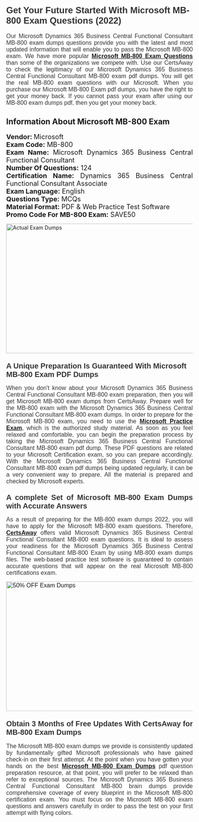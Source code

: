<h1><span style="font-size:24px"><span style="font-family:Calibri,sans-serif"><strong><span style="background-color:white"><span style="font-family:"Verdana",sans-serif"><span style="color:#333333">Get Your Future Started With Microsoft MB-800 Exam Questions (2022)</span></span></span></strong></span></span></h1> <p style="text-align:justify"><span style="font-size:11pt"><span style="font-family:Calibri,sans-serif"><span style="font-size:12.0pt"><span style="background-color:white"><span style="font-family:"Verdana",sans-serif"><span style="color:#333333">Our Microsoft Dynamics 365 Business Central Functional Consultant MB-800 exam dumps questions provide you with the latest and most updated information that will enable you to pass the Microsoft MB-800 exam. We have more popular <a href="https://www.certsaway.com/microsoft/mb-800-exam-dumps"><strong>Microsoft MB-800 Exam Questions</strong></a> than some of the organizations we compete with. Use our CertsAway to check the legitimacy of our Microsoft Dynamics 365 Business Central Functional Consultant MB-800 exam pdf dumps. You will get the real MB-800 exam questions with our Microsoft. When you purchase our Microsoft MB-800 Exam pdf dumps, you have the right to get your money back. If you cannot pass your exam after using our MB-800 exam dumps pdf, then you get your money back.</span></span></span></span></span></span></p> <h2 style="text-align:justify"><strong>Information About Microsoft MB-800 Exam</strong></h2> <p style="text-align:justify"><span style="font-size:18px"><strong>Vendor: </strong>Microsoft<br /> <strong>Exam Code:</strong> MB-800<br /> <strong>Exam Name:</strong> Microsoft Dynamics 365 Business Central Functional Consultant<br /> <strong>Number Of Questions:</strong> 124<br /> <strong>Certification Name:</strong> Dynamics 365 Business Central Functional Consultant Associate<br /> <strong>Exam Language:</strong> English<br /> <strong>Questions Type:</strong> MCQs<br /> <strong>Material Format:</strong> PDF & Web Practice Test Software<br /> <strong>Promo Code For MB-800 Exam:</strong> SAVE50</span></p> <p style="text-align:justify"><a href="https://www.certsaway.com/microsoft/mb-800-exam-dumps" rel="no-follow"><img alt="Actual Exam Dumps" src="https://blogger.googleusercontent.com/img/b/R29vZ2xl/AVvXsEhM7PDiBcnX1lSN-cQmq5aA7zhxn_sWcl74tkXOSfPCo3QtIY975M9XJLCwEgJ4RXKA47zmJGF6HERJJhyy2xAB8wXG6sgIARPXgzYSBnCmQcQUSzkzAw-rnNk2tBWror0N27JemDbU_7iS0jGjJohQplsk8CyGpJdZ9YktQ0Yz6f7IdzI5OZob-D4eGg/s1382/ca1.png" style="height:350px; width:750px" /></a></p> <h3><span style="font-size:20px"><strong><span style="font-family:Calibri,sans-serif"><span style="background-color:white"><span style="font-family:"Verdana",sans-serif"><span style="color:#333333">A Unique Preparation Is Guaranteed With Microsoft MB-800 Exam PDF Dumps</span></span></span></span></strong></span></h3> <p style="text-align:justify"><span style="font-size:11pt"><span style="font-family:Calibri,sans-serif"><span style="font-size:12.0pt"><span style="background-color:white"><span style="font-family:"Verdana",sans-serif"><span style="color:#333333">When you don't know about your Microsoft Dynamics 365 Business Central Functional Consultant MB-800 exam preparation, then you will get Microsoft MB-800 exam dumps from CertsAway. Prepare well for the MB-800 exam with the Microsoft Dynamics 365 Business Central Functional Consultant MB-800 exam dumps. In order to prepare for the Microsoft MB-800 exam, you need to use the <a href="https://www.certsaway.com/microsoft-questions"><strong>Microsoft Practice Exam</strong></a>, which is the authorized study material. As soon as you feel relaxed and comfortable, you can begin the preparation process by taking the Microsoft Dynamics 365 Business Central Functional Consultant MB-800 exam pdf dump. These PDF questions are related to your Microsoft Certification exam, so you can prepare accordingly. With the Microsoft Dynamics 365 Business Central Functional Consultant MB-800 exam pdf dumps being updated regularly, it can be a very convenient way to prepare. All the material is prepared and checked by Microsoft experts.</span></span></span></span></span></span></p> <h3 style="text-align:justify"><span style="font-size:20px"><span style="font-family:Calibri,sans-serif"><strong><span style="background-color:white"><span style="font-family:"Verdana",sans-serif"><span style="color:#333333">A complete Set of Microsoft MB-800 Exam Dumps with Accurate Answers</span></span></span></strong></span></span></h3> <p style="text-align:justify"><span style="font-size:11pt"><span style="font-family:Calibri,sans-serif"><span style="font-size:12.0pt"><span style="background-color:white"><span style="font-family:"Verdana",sans-serif"><span style="color:#333333">As a result of preparing for the MB-800 exam dumps 2022, you will have to apply for the Microsoft MB-800 exam questions. Therefore, <a href=" https://www.certsaway.com/"><strong>CertsAway</strong></a> offers valid Microsoft Dynamics 365 Business Central Functional Consultant MB-800 exam questions. It is ideal to assess your readiness for the Microsoft Dynamics 365 Business Central Functional Consultant MB-800 Exam by using MB-800 exam dumps files. The web-based practice test software is guaranteed to contain accurate questions that will appear on the real Microsoft MB-800 certifications exam.</span></span></span></span></span></span></p> <p style="text-align:justify"><span style="font-size:11pt"><span style="font-family:Calibri,sans-serif"><span style="font-size:12.0pt"><span style="background-color:white"><span style="font-family:"Verdana",sans-serif"><span style="color:#333333"><a href="https://www.certsaway.com/microsoft/mb-800-exam-dumps" rel="no-follow"><img alt="50% OFF Exam Dumps" src="https://www.certcollections.com/uploads/content/c2.png" style="height:350px; width:750px" /></a></span></span></span></span></span></span></p> <h3 style="text-align:justify"><span style="font-size:20px"><strong><span style="font-family:Calibri,sans-serif"><span style="background-color:white"><span style="font-family:"Verdana",sans-serif"><span style="color:#333333">Obtain 3 Months of Free Updates With CertsAway for MB-800 Exam Dumps</span></span></span></span></strong></span></h3> <p style="text-align:justify"><span style="font-size:11pt"><span style="font-family:Calibri,sans-serif"><span style="font-size:12.0pt"><span style="background-color:white"><span style="font-family:"Verdana",sans-serif"><span style="color:#333333">The Microsoft MB-800 exam dumps we provide is consistently updated by fundamentally gifted Microsoft professionals who have gained check-in on their first attempt. At the point when you have gotten your hands on the best <a href="https://www.certsaway.com/microsoft/mb-800-exam-dumps"><strong>Microsoft MB-800 Exam Dumps</strong></a> pdf question preparation resource, at that point, you will prefer to be relaxed than refer to exceptional sources. The Microsoft Dynamics 365 Business Central Functional Consultant MB-800 brain dumps provide comprehensive coverage of every blueprint in the Microsoft MB-800 certification exam. You must focus on the Microsoft MB-800 exam questions and answers carefully in order to pass the test on your first attempt with flying colors.</span></span></span></span></span></span></p>
